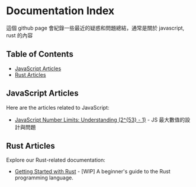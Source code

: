 # Documentation Index

這個 github page 會紀錄一些最近的疑惑和問題總結，通常是關於 javascript, rust 的內容

## Table of Contents

- [JavaScript Articles](#javascript-articles)
- [Rust Articles](#rust-articles)


## JavaScript Articles

Here are the articles related to JavaScript:

- [JavaScript Number Limits: Understanding \(2^{53} - 1\)](/javascript/number-limitation) - JS 最大數值的設計與問題 


## Rust Articles

Explore our Rust-related documentation:

- [Getting Started with Rust](/rust/getting-started) - [WIP] A beginner's guide to the Rust programming language.

